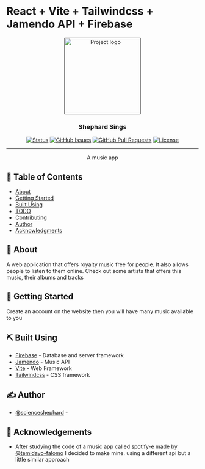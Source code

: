 # React + Vite + Tailwindcss + Jamendo API + Firebase

<p align="center">
  <a href="" rel="noopener">
 <img width=200px height=200px src="https://music-app-bay-psi.vercel.app/music_icon.svg" alt="Project logo"></a>
</p>

<h3 align="center"> Shephard Sings</h3>

<div align="center">

[![Status](https://img.shields.io/badge/status-active-success.svg)]()
[![GitHub Issues](https://img.shields.io/github/issues/kylelobo/The-Documentation-Compendium.svg)](https://github.com/kylelobo/The-Documentation-Compendium/issues)
[![GitHub Pull Requests](https://img.shields.io/github/issues-pr/kylelobo/The-Documentation-Compendium.svg)](https://github.com/kylelobo/The-Documentation-Compendium/pulls)
[![License](https://img.shields.io/badge/license-MIT-blue.svg)](/LICENSE)

</div>

---

<p align="center"> A music app
    <br> 
</p>

## 📝 Table of Contents

- [About](#about)
- [Getting Started](#getting_started)
- [Built Using](#built_using)
- [TODO](../TODO.md)
- [Contributing](../CONTRIBUTING.md)
- [Author](#author)
- [Acknowledgments](#acknowledgement)

## 🧐 About <a name = "about"></a>

A web application that offers royalty music free for people. It also allows people to listen to them online. Check out some artists that offers this music, their albums and tracks

## 🏁 Getting Started <a name = "getting_started"></a>
Create an account on the website then you will have many music available to you


## ⛏️ Built Using <a name = "built_using"></a>

- [Firebase](https://firebase.studio/) - Database and server framework
- [Jamendo](https://developer.jamendo.com/) - Music API
- [Vite](https://vite.dev/) - Web Framework
- [Tailwindcss](https://tailwindcss.com/) - CSS framework

## ✍️ Author <a name = "author"></a>

- [@scienceshephard](https://github.com/scienceshephard) -

## 🎉 Acknowledgements <a name = "acknowledgement"></a>

- After studying the code of a music app called [spotify-e](https://spotify-e.netlify.app/) made by [@temidayo-falomo](https://github.com/temidayo-falomo) I decided to make mine. using a different api but a little similar approach
